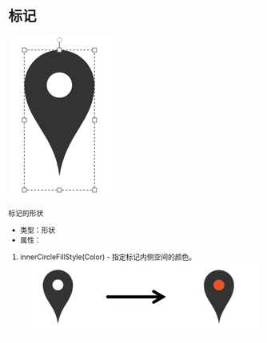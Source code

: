 # 标记

![组件-标记][marker-01]

标记的形状
- 类型：形状
- 属性：
1. innerCircleFillStyle(Color) - 指定标记内侧空间的颜色。
![标记-innerCircleFillStyle适用结果][marker-02]



[marker-01]: ../images/marker-01.png

[marker-02]: ../images/marker-02.png
